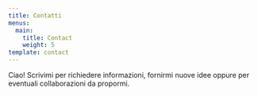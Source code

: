 ```yaml
---
title: Contatti
menus:
  main:
    title: Contact
    weight: 5
template: contact
---
```

Ciao! Scrivimi per richiedere informazioni, fornirmi nuove idee oppure per eventuali collaborazioni da propormi.
